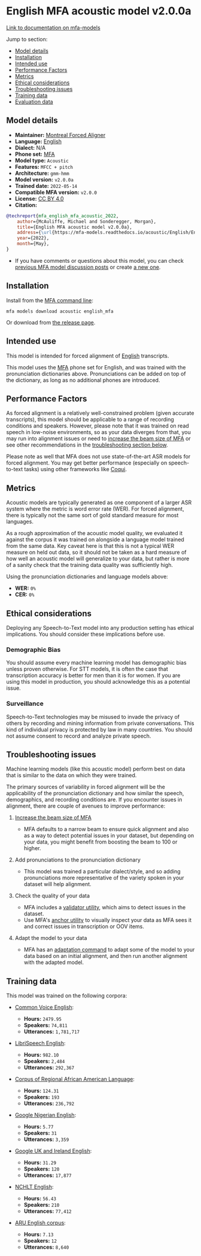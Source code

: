 
# English MFA acoustic model v2.0.0a

[Link to documentation on mfa-models](https://mfa-models.readthedocs.io/en/main/acoustic/english_mfa.html)

Jump to section:

- [Model details](#model-details)
- [Installation](#installation)
- [Intended use](#intended-use)
- [Performance Factors](#performance-factors)
- [Metrics](#metrics)
- [Ethical considerations](#ethical-considerations)
- [Troubleshooting issues](#troubleshooting-issues)
- [Training data](#training-data)
- [Evaluation data](#evaluation-data)

## Model details

- **Maintainer:** [Montreal Forced Aligner](https://montreal-forced-aligner.readthedocs.io/)
- **Language:** [English](https://en.wikipedia.org/wiki/English_language)
- **Dialect:** N/A
- **Phone set:** [MFA](https://mfa-models.readthedocs.io/en/refactor/mfa_phone_set.html#english)
- **Model type:** `Acoustic`
- **Features:** `MFCC + pitch`
- **Architecture:** `gmm-hmm`
- **Model version:** `v2.0.0a`
- **Trained date:** `2022-05-14`
- **Compatible MFA version:** `v2.0.0`
- **License:** [CC BY 4.0](https://github.com/MontrealCorpusTools/mfa-models/tree/main/acoustic/english/mfa/v2.0.0a/LICENSE)
- **Citation:**

```bibtex
@techreport{mfa_english_mfa_acoustic_2022,
	author={McAuliffe, Michael and Sonderegger, Morgan},
	title={English MFA acoustic model v2.0.0a},
	address={\url{https://mfa-models.readthedocs.io/acoustic/English/English MFA acoustic model v2_0_0a.html}},
	year={2022},
	month={May},
}
```

- If you have comments or questions about this model, you can check [previous MFA model discussion posts](https://github.com/MontrealCorpusTools/mfa-models/discussions?discussions_q=English+MFA+acoustic+model+v2.0.0a) or create [a new one](https://github.com/MontrealCorpusTools/mfa-models/discussions/new).

## Installation

Install from the [MFA command line](https://montreal-forced-aligner.readthedocs.io/en/latest/user_guide/models/index.html):

```
mfa models download acoustic english_mfa
```

Or download from [the release page](https://github.com/MontrealCorpusTools/mfa-models/releases/tag/acoustic-english_mfa-v2.0.0a).

## Intended use

This model is intended for forced alignment of [English](https://en.wikipedia.org/wiki/English_language) transcripts.

This model uses the [MFA](https://mfa-models.readthedocs.io/en/refactor/mfa_phone_set.html#english) phone set for English, and was trained with the pronunciation dictionaries above. Pronunciations can be added on top of the dictionary, as long as no additional phones are introduced.

## Performance Factors

As forced alignment is a relatively well-constrained problem (given accurate transcripts), this model should be applicable to a range of recording conditions and speakers. However, please note that it was trained on read speech in low-noise environments, so as your data diverges from that, you may run into alignment issues or need to [increase the beam size of MFA](https://montreal-forced-aligner.readthedocs.io/en/latest/user_guide/configuration/#configuring-specific-commands) or see other recommendations in the [troubleshooting section below](#troubleshooting-issues).

Please note as well that MFA does not use state-of-the-art ASR models for forced alignment. You may get better performance (especially on speech-to-text tasks) using other frameworks like [Coqui](https://coqui.ai/).

## Metrics

Acoustic models are typically generated as one component of a larger ASR system where the metric is word error rate (WER). For forced alignment, there is typically not the same sort of gold standard measure for most languages.

As a rough approximation of the acoustic model quality, we evaluated it against the corpus it was trained on alongside a language model trained from the same data.  Key caveat here is that this is not a typical WER measure on held out data, so it should not be taken as a hard measure of how well an acoustic model will generalize to your data, but rather is more of a sanity check that the training data quality was sufficiently high.

Using the pronunciation dictionaries and language models above:

- **WER:** `0%`
- **CER:** `0%`

## Ethical considerations

Deploying any Speech-to-Text model into any production setting has ethical implications. You should consider these implications before use.

### Demographic Bias

You should assume every machine learning model has demographic bias unless proven otherwise. For STT models, it is often the case that transcription accuracy is better for men than it is for women. If you are using this model in production, you should acknowledge this as a potential issue.

### Surveillance

Speech-to-Text technologies may be misused to invade the privacy of others by recording and mining information from private conversations. This kind of individual privacy is protected by law in many countries. You should not assume consent to record and analyze private speech.


## Troubleshooting issues

Machine learning models (like this acoustic model) perform best on data that is similar to the data on which they were trained.

The primary sources of variability in forced alignment will be the applicability of the pronunciation dictionary and how similar the speech, demographics, and recording conditions are. If you encounter issues in alignment, there are couple of avenues to improve performance:

1. [Increase the beam size of MFA](https://montreal-forced-aligner.readthedocs.io/en/latest/user_guide/configuration/#configuring-specific-commands)

   * MFA defaults to a narrow beam to ensure quick alignment and also as a way to detect potential issues in your dataset, but depending on your data, you might benefit from boosting the beam to 100 or higher.

2. Add pronunciations to the pronunciation dictionary

   * This model was trained a particular dialect/style, and so adding pronunciations more representative of the variety spoken in your dataset will help alignment.

3. Check the quality of your data

   * MFA includes a [validator utility](https://montreal-forced-aligner.readthedocs.io/en/latest/user_guide/data_validation.html), which aims to detect issues in the dataset.
   * Use MFA's [anchor utility](https://montreal-forced-aligner.readthedocs.io/en/latest/user_guide/workflows/anchor.html) to visually inspect your data as MFA sees it and correct issues in transcription or OOV items.

4. Adapt the model to your data

   * MFA has an [adaptation command](https://montreal-forced-aligner.readthedocs.io/en/latest/user_guide/workflows/adapt_acoustic_model.html) to adapt some of the model to your data based on an initial alignment, and then run another alignment with the adapted model.

## Training data

This model was trained on the following corpora:



   * [Common Voice English](../../../../corpus/english/common_voice_english/8.0/README.md):
     * **Hours:** `2479.95`
     * **Speakers:** `74,811`
     * **Utterances:** `1,781,717`

   * [LibriSpeech English](../../../../corpus/english/librispeech_english/README.md):
     * **Hours:** `982.10`
     * **Speakers:** `2,484`
     * **Utterances:** `292,367`

   * [Corpus of Regional African American Language](../../../../corpus/english/corpus_of_regional_african_american_language/2021.07/README.md):
     * **Hours:** `124.31`
     * **Speakers:** `193`
     * **Utterances:** `236,792`

   * [Google Nigerian English](../../../../corpus/english/google_nigerian_english/README.md):
     * **Hours:** `5.77`
     * **Speakers:** `31`
     * **Utterances:** `3,359`

   * [Google UK and Ireland English](../../../../corpus/english/google_uk_and_ireland_english/README.md):
     * **Hours:** `31.29`
     * **Speakers:** `120`
     * **Utterances:** `17,877`

   * [NCHLT English](../../../../corpus/english/nchlt_english/README.md):
     * **Hours:** `56.43`
     * **Speakers:** `210`
     * **Utterances:** `77,412`

   * [ARU English corpus](../../../../corpus/english/aru_english_corpus/README.md):
     * **Hours:** `7.13`
     * **Speakers:** `12`
     * **Utterances:** `8,640`

